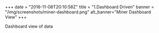 +++
date = "2016-11-08T20:10:58Z"
title = "1.Dashboard Driven"
banner = "/img/screenshots/miner-dashboard.png"
alt_banner="Miner Dashboard View"
+++

Dashboard view of data
